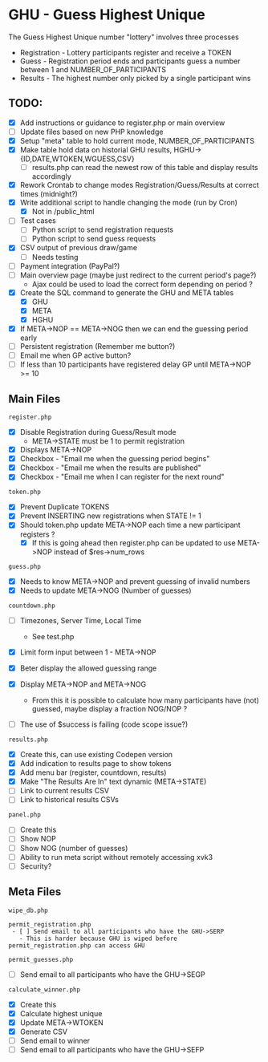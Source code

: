 # GHU - Guess Highest Unique

The Guess Highest Unique number "lottery" involves three processes
* Registration - Lottery participants register and receive a TOKEN
* Guess - Registration period ends and participants guess a number between 1 and NUMBER_OF_PARTICIPANTS
* Results - The highest number only picked by a single participant wins

## TODO:

 - [x] Add instructions or guidance to register.php or main overview
 - [ ] Update files based on new PHP knowledge
 - [x] Setup "meta" table to hold current mode, NUMBER_OF_PARTICIPANTS
 - [x] Make table hold data on historial GHU results, HGHU->{ID,DATE,WTOKEN,WGUESS,CSV}
   - [ ] results.php can read the newest row of this table and display results accordingly
 - [x] Rework Crontab to change modes Registration/Guess/Results at correct times (midnight?)
 - [x] Write additional script to handle changing the mode (run by Cron)
    - [x]  Not in /public_html
 - [ ] Test cases
    - [ ] Python script to send registration requests
    - [ ] Python script to send guess requests
 - [x] CSV output of previous draw/game
   - [ ] Needs testing
 - [ ] Payment integration (PayPal?)
 - [ ] Main overview page (maybe just redirect to the current period's page?)
   - Ajax could be used to load the correct form depending on period ?
 - [x] Create the SQL command to generate the GHU and META tables
   - [x] GHU
   - [x] META
   - [x] HGHU
 - [x] If META->NOP == META->NOG then we can end the guessing period early
 - [ ] Persistent registration (Remember me button?)
 - [ ] Email me when GP active button?
 - [ ] If less than 10 participants have registered delay GP until META->NOP >= 10

## Main Files

```
register.php
```
 - [x] Disable Registration during Guess/Result mode
    - META->STATE must be 1 to permit registration
 - [x] Displays META->NOP
 - [x] Checkbox - "Email me when the guessing period begins"
 - [x] Checkbox - "Email me when the results are published"
 - [x] Checkbox - "Email me when I can register for the next round"

```
token.php
```
 - [x] Prevent Duplicate TOKENS
 - [x] Prevent INSERTING new registrations when STATE != 1
 - [x] Should token.php update META->NOP each time a new participant registers ?
   - [x] If this is going ahead then register.php can be updated to use META->NOP instead of $res->num_rows

```
guess.php
```
 - [x] Needs to know META->NOP and prevent guessing of invalid numbers
 - [x] Needs to update META->NOG (Number of guesses)

```
countdown.php
```
 - [ ] Timezones, Server Time, Local Time
    - See test.php
 - [x] Limit form input between 1 - META->NOP
 - [x] Beter display the allowed guessing range
 - [x] Display META->NOP and META->NOG
   - From this it is possible to calculate how many participants have (not) guessed, maybe display a fraction NOG/NOP ?
 - [ ] The use of $success is failing (code scope issue?)


```
results.php
```
 - [x] Create this, can use existing Codepen version
 - [x] Add indication to results page to show tokens
 - [x] Add menu bar (register, countdown, results)
 - [x] Make "The Results Are In" text dynamic (META->STATE)
 - [ ] Link to current results CSV
 - [ ] Link to historical results CSVs

```
panel.php
```
 - [ ] Create this
 - [ ] Show NOP
 - [ ] Show NOG (number of guesses)
 - [ ] Ability to run meta script without remotely accessing xvk3
 - [ ] Security?

## Meta Files

```
wipe_db.php
```

```
permit_registration.php
 - [ ] Send email to all participants who have the GHU->SERP
   - This is harder because GHU is wiped before permit_registration.php can access GHU
```

```
permit_guesses.php
```
 - [ ] Send email to all participants who have the GHU->SEGP


```
calculate_winner.php
```
 - [x] Create this
 - [x] Calculate highest unique
 - [x] Update META->WTOKEN
 - [x] Generate CSV
 - [ ] Send email to winner
 - [ ] Send email to all participants who have the GHU->SEFP
